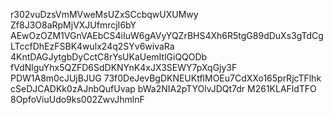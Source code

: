 r302vuDzsVmMVweMsUZxSCcbqwUXUMwy
Zf8J3O8aRpMjVXJUfmrcjI6bY
AEwOzOZM1VGnVAEbCS4iIuW6gAVyYQZrBHS4Xh6R5tgG89dDuXs3gTdCg
LTccfDhEzFSBK4wulx24q2SYv6wivaRa
4KntDAGJytgbDyCctC8rYsUKaUemItlGiQQODb
fVdNlguYhx5QZFD6SdDKNYnK4xJX3SEWY7pXqGjy3F
PDW1A8m0cJUjBJUG
73f0DeJevBgDKNEUKtflMOEu7CdXXo165prRjcTFlhk
cSeDJCADKk0zAJnbQufUvap
bWa2NIA2pTYOlvJDQt7dr
M261KLAFldTFO
8OpfoViuUdo9ks002ZwvJhmlnF
